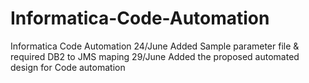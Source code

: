 # Informatica-Code-Automation
Informatica Code Automation
24/June Added Sample parameter file & required DB2 to JMS maping
29/June Added the proposed automated design for Code automation
